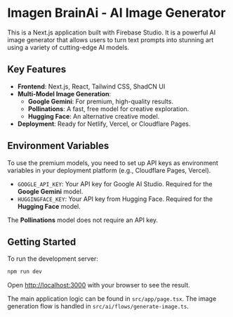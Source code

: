# Imagen BrainAi - AI Image Generator

This is a Next.js application built with Firebase Studio. It is a powerful AI image generator that allows users to turn text prompts into stunning art using a variety of cutting-edge AI models.

## Key Features

- **Frontend**: Next.js, React, Tailwind CSS, ShadCN UI
- **Multi-Model Image Generation**: 
  - **Google Gemini**: For premium, high-quality results.
  - **Pollinations**: A fast, free model for creative exploration.
  - **Hugging Face**: An alternative creative model.
- **Deployment**: Ready for Netlify, Vercel, or Cloudflare Pages.

## Environment Variables

To use the premium models, you need to set up API keys as environment variables in your deployment platform (e.g., Cloudflare Pages, Vercel).

- `GOOGLE_API_KEY`: Your API key for Google AI Studio. Required for the **Google Gemini** model.
- `HUGGINGFACE_KEY`: Your API key from Hugging Face. Required for the **Hugging Face** model.

The **Pollinations** model does not require an API key.

## Getting Started

To run the development server:

```bash
npm run dev
```

Open [http://localhost:3000](http://localhost:3000) with your browser to see the result.

The main application logic can be found in `src/app/page.tsx`. The image generation flow is handled in `src/ai/flows/generate-image.ts`.
